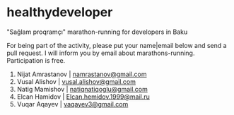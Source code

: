 # healthydeveloper
"Sağlam proqramçı" marathon-running for developers in Baku

For being part of the activity, please put your name|email below and send a pull request.
I will inform you by email about marathons-running.
Participation is free.

1. Nijat Amrastanov | namrastanov@gmail.com
2. Vusal Alishov    | vusal.alishov@gmail.com
3. Natig Mamishov   | natiqnatiqoglu@gmail.com
4. Elcan Hamidov    | Elcan.hemidov.1999@mail.ru
5. Vuqar Aqayev     | vaqayev3@gmail.com
